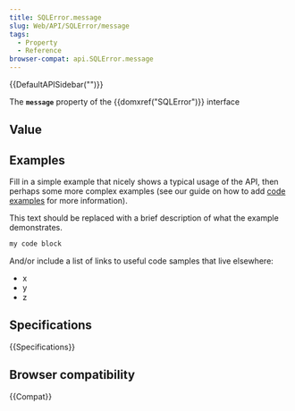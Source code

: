 ```yaml
---
title: SQLError.message
slug: Web/API/SQLError/message
tags:
  - Property
  - Reference
browser-compat: api.SQLError.message
---
```

{{DefaultAPISidebar("")}}

The **`message`** property of the {{domxref("SQLError")}} interface 

## Value



## Examples

Fill in a simple example that nicely shows a typical usage of the API, then perhaps some more complex examples (see our guide on how to add [code examples](/en-US/docs/MDN/Contribute/Structures/Code_examples) for more information).

This text should be replaced with a brief description of what the example demonstrates.

```js
my code block
```

And/or include a list of links to useful code samples that live elsewhere:

*   x
*   y
*   z

## Specifications

{{Specifications}}

## Browser compatibility

{{Compat}}


